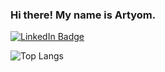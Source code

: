 ### Hi there! My name is Artyom. 


[![LinkedIn Badge](https://img.shields.io/badge/LinkedIn-0077B5?style=for-the-badge&logo=linkedin&logoColor=white)](https://www.linkedin.com/in/artyom-zarevin/)

![Top Langs](https://github-readme-stats-axpwmfcg3.vercel.app/api/top-langs/?username=zarevincom&layout=compact)
